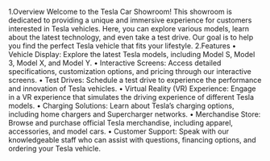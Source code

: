1.Overview Welcome to the Tesla Car Showroom! This showroom is dedicated to providing a unique and immersive experience for customers interested in Tesla vehicles. Here, you can explore various models, learn about the latest technology, and even take a test drive. Our goal is to help you find the perfect Tesla vehicle that fits your lifestyle.
2.Features • Vehicle Display: Explore the latest Tesla models, including Model S, Model 3, Model X, and Model Y. • Interactive Screens: Access detailed specifications, customization options, and pricing through our interactive screens. • Test Drives: Schedule a test drive to experience the performance and innovation of Tesla vehicles. • Virtual Reality (VR) Experience: Engage in a VR experience that simulates the driving experience of different Tesla models. • Charging Solutions: Learn about Tesla’s charging options, including home chargers and Supercharger networks. • Merchandise Store: Browse and purchase official Tesla merchandise, including apparel, accessories, and model cars. • Customer Support: Speak with our knowledgeable staff who can assist with questions, financing options, and ordering your Tesla vehicle.
